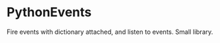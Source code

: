 PythonEvents
============

Fire events with dictionary attached, and listen to events. Small library.

